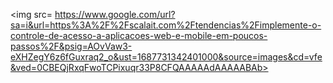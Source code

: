 
<img src= https://www.google.com/url?sa=i&url=https%3A%2F%2Fscalait.com%2Ftendencias%2Fimplemente-o-controle-de-acesso-a-aplicacoes-web-e-mobile-em-poucos-passos%2F&psig=AOvVaw3-eXHZegY6z6fGuxraq2_o&ust=1687731342401000&source=images&cd=vfe&ved=0CBEQjRxqFwoTCPixuqr33P8CFQAAAAAdAAAAABAb>

